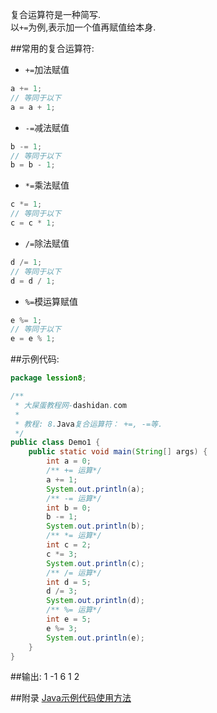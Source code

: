复合运算符是一种简写.   
以`+=`为例,表示加一个值再赋值给本身.   

##常用的复合运算符:
* `+=`加法赋值 
```java
a += 1;
// 等同于以下
a = a + 1;
```
* `-=`减法赋值
```java
b -= 1;
// 等同于以下
b = b - 1;
```
* `*=`乘法赋值
```java
c *= 1;
// 等同于以下
c = c * 1;
```
* `/=`除法赋值
```java
d /= 1;
// 等同于以下
d = d / 1;
```
* `%=`模运算赋值
```java
e %= 1;
// 等同于以下
e = e % 1;
```

##示例代码:
```java
package lession8;

/**
 * 大屎蛋教程网-dashidan.com
 *
 * 教程: 8.Java复合运算符： +=, -=等.
 */
public class Demo1 {
    public static void main(String[] args) {
        int a = 0;
        /** += 运算*/
        a += 1;
        System.out.println(a);
        /** -= 运算*/
        int b = 0;
        b -= 1;
        System.out.println(b);
        /** *= 运算*/
        int c = 2;
        c *= 3;
        System.out.println(c);
        /** /= 运算*/
        int d = 5;
        d /= 3;
        System.out.println(d);
        /** %= 运算*/
        int e = 5;
        e %= 3;
        System.out.println(e);
    }
}
```

##输出:
	1
	-1
	6
	1
	2
	
##附录
[Java示例代码使用方法](http://localhost/article/java/addenda/Java示例代码使用方法.html)